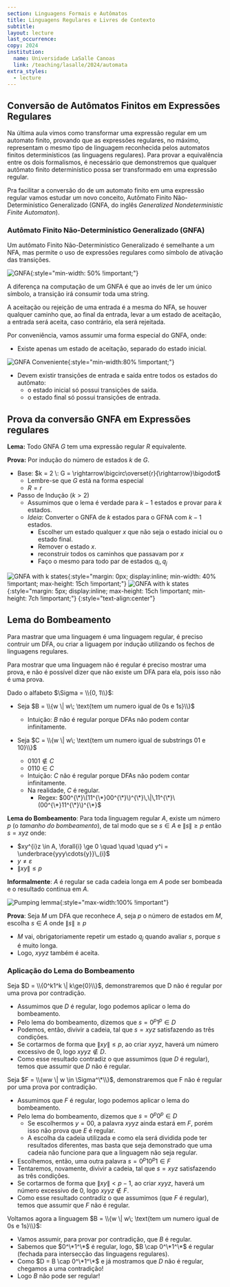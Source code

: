 ```yaml
---
section: Linguagens Formais e Autômatos
title: Linguagens Regulares e Livres de Contexto
subtitle:
layout: lecture
last_occurrence: 
copy: 2024
institution:
  name: Universidade LaSalle Canoas
  link: /teaching/lasalle/2024/automata
extra_styles:
  - lecture
---
```


## Conversão de Autômatos Finitos em Expressões Regulares

Na última aula vimos como transformar uma expressão regular em um automato finito, provando que as expressões regulares, no máximo, representam o mesmo tipo de linguagem reconhecida pelos automatos finitos determinísticos (as linguagens regulares). Para provar a equivalência entre os dois formalismos, é necessário que demonstremos que qualquer autômato finito determinístico possa ser transformado em uma expressão regular.

Pra facilitar a conversão do de um automato finito em uma expressão regular vamos estudar um novo conceito, Autômato Finito Não-Determinístico Generalizado (GNFA, do inglês _Generalized Nondeterministic Finite Automaton_).

### Autômato Finito Não-Determinístico Generalizado (GNFA)

Um autômato Finito Não-Determinístico Generalizado é semelhante a um NFA, mas permite o uso de expressões regulares como símbolo de ativação das transições.

![GNFA](/images/gnfa.svg){:style="min-width: 50% !important;"}

A diferença na computação de um GNFA é que ao invés de ler um único símbolo, a transição irá consumir toda uma string.

A aceitação ou rejeição de uma entrada é a mesma do NFA, se houver qualquer caminho que, ao final da entrada, levar a um estado de aceitação, a entrada será aceita, caso contrário, ela será rejeitada.

Por conveniência, vamos assumir uma forma especial do GNFA, onde:
* Existe apenas um estado de aceitação, separado do estado inicial.

![GNFA Conveniente](/images/gnfa_convenient.svg){:style="min-width:80% !important;"}

* Devem existir transições de entrada e saída entre todos os estados do autômato:
    * o estado inicial só possui transições de saída.
    * o estado final só possui transições de entrada.




## Prova da conversão GNFA em Expressões regulares

**Lema:** Todo GNFA $G$ tem uma expressão regular $R$ equivalente.

**Prova:** Por indução do número de estados $k$ de $G$.
* Base: $k = 2 \: G = \rightarrow\bigcirc\overset{r}{\rightarrow}\bigodot$
    * Lembre-se que $G$ está na forma especial
    * $R = r$
* Passo de Indução ($k > 2$)
    * Assumimos que o lema é verdade para $k-1$ estados e provar para $k$ estados.
    * _Ideia_: Converter o GNFA de $k$ estados para o GFNA com $k-1$ estados.
        * Escolher um estado qualquer $x$ que não seja o estado inicial ou o estado final.
        * Remover o estado $x$.
        * reconstruir todos os caminhos que passavam por $x$
        * Faço o mesmo para todo par de estados $q_i, q_j$

![GNFA with k states](/images/gnfa_kstate.svg){:style="margin: 0px; display:inline; min-width: 40% !important; max-height: 15ch !important;"}
![GNFA with k states](/images/gnfa_kstate_reduced.svg){:style="margin: 5px; display:inline; max-height: 15ch !important; min-height: 7ch !important;"}
{:style="text-align:center"}

<!--
## Propriedades das linguagens regulares

### Fecho sobre concatenação

### Fecho sobre união

### Fecho sobre operador de Kleene
-->

## Lema do Bombeamento

Para mastrar que uma linguagem é uma linguagem regular, é preciso contruir um DFA, ou criar a liguagem por indução utilizando os fechos de linguagens regulares. 

Para mostrar que uma linguagem não é regular é preciso mostrar uma prova, e não é possível dizer que não existe um DFA para ela, pois isso não é uma prova.

Dado o alfabeto $\Sigma = \\{0, 1\\}$:
* Seja $B = \\{w \| w\; \text{tem um numero igual de 0s e 1s}\\}$
    * Intuição: $B$ não é regular porque DFAs não podem contar infinitamente.

* Seja $C = \\{w \| w\; \text{tem um numero igual de substrings 01 e 10}\\}$
    * $0101 \notin C$
    * $0110 \in C$
    * Intuição: $C$ não é regular porque DFAs não podem contar infinitamente.
    * Na realidade, $C$ é regular.
        * Regex: $00^{\*}\(11^{\*}00^{\*}\)^{\*}\,\|\,11^{\*}\(00^{\*}11^{\*}\)^{\*}$

**Lema do Bombeamento**: Para toda linguagem regular $A$, existe um número $p$ (o _tamanho do bombeamento_), de tal modo que se $s \in A$ e $\|s\| \ge p$ então $s = xyz$ onde:
* $xy^{i}z \in A, \forall{i} \ge 0 \quad \quad \quad y^i = \underbrace{yyy\cdots{y}}\_{i}$
* $y\ne\varepsilon$
* $\|xy\|\le{p}$

**Informalmente**: $A$ é regular se cada cadeia longa em $A$ pode ser bombeada e o resultado continua em $A$.

![Pumping lemma](/images/pumping_lemma.png){:style="max-width:100% !important"}

**Prova**: Seja $M$ um DFA que reconhece $A$, seja $p$ o número de estados em $M$, escolha $s \in A$ onde $\|s\| \ge p$
* $M$ vai, obrigatoriamente repetir um estado $q_j$ quando avaliar $s$, porque $s$ é muito longa.
* Logo, $xyyz$ também é aceita.

### Aplicação do Lema do Bombeamento

Seja $D = \\{0^k1^k \| k\ge{0}\\}$, demonstraremos que D não é regular por uma prova por contradição.
* Assumimos que $D$ é regular, logo podemos aplicar o lema do bombeamento.
* Pelo lema do bombeamento, dizemos que $s = 0^p1^p \in D$ 
* Podemos, então, divivir a cadeia, tal que $s = xyz$ satisfazendo as três condições.
* Se cortarmos de forma que $\|xy\| \le p$, ao criar $xyyz$, haverá um número excessivo de $0$, logo $xyyz \notin D$.
* Como esse resultado contradiz o que assumimos (que $D$ é regular), temos que assumir que $D$ não é regular. 

Seja $F = \\{ww \| w  \in \Sigma^\*\\}$, demonstraremos que F não é regular por uma prova por contradição.
* Assumimos que $F$ é regular, logo podemos aplicar o lema do bombeamento.
* Pelo lema do bombeamento, dizemos que $s = 0^p0^p \in D$
    * Se escolhermos $y = 00$, a palavra $xyyz$ ainda estará em $F$, porém isso não prova que $E$ é regular.
    * A escolha da cadeia utilizada e como ela será dividida pode ter resultados diferentes, mas basta que seja demonstrado que uma cadeia não funcione para que a linguagem não seja regular.
* Escolhemos, então, uma outra palavra $s = 0^p10^p1 \in F$
* Tentaremos, novamente, divivir a cadeia, tal que $s = xyz$ satisfazendo as três condições.
* Se cortarmos de forma que $\|xy\| \lt p-1$, ao criar $xyyz$, haverá um número excessivo de $0$, logo $xyyz \notin F$.
* Como esse resultado contradiz o que assumimos (que $F$ é regular), temos que assumir que $F$ não é regular. 


Voltamos agora a linguagem $B = \\{w \| w\; \text{tem um numero igual de 0s e 1s}\\}$:
* Vamos assumir, para provar por contradição, que $B$ é regular.
* Sabemos que $0^\*1^\*$ é regular, logo, $B \cap 0^\*1^\*$ é regular (fechada para intersecção das linguagens regulares).
* Como $D = B \cap 0^\*1^\*$ e já mostramos que $D$ não é regular, chegamos a uma contradição!
* Logo $B$ não pode ser regular!

<!--
## Gramáticas Livres de Contexto


## Preparação para a próxima aula

Revisão dos conceitos estudados até o momento

## Recursos para essa aula

### Bibliografia

### Videos

### Tutoriais
-->
